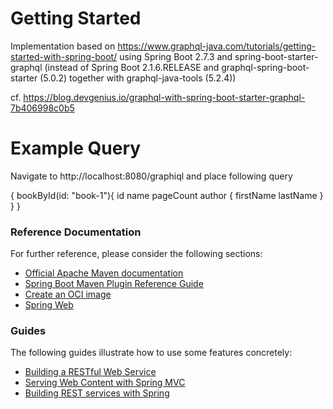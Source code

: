 # Getting Started
Implementation based on https://www.graphql-java.com/tutorials/getting-started-with-spring-boot/
using Spring Boot 2.7.3 and spring-boot-starter-graphql
(instead of Spring Boot 2.1.6.RELEASE and graphql-spring-boot-starter (5.0.2) together with graphql-java-tools (5.2.4))

cf. https://blog.devgenius.io/graphql-with-spring-boot-starter-graphql-7b406998c0b5

# Example Query
Navigate to http://localhost:8080/graphiql and place following query

{
    bookById(id: "book-1"){
        id
        name
        pageCount
        author {
            firstName
            lastName
        }
    }
}

### Reference Documentation
For further reference, please consider the following sections:

* [Official Apache Maven documentation](https://maven.apache.org/guides/index.html)
* [Spring Boot Maven Plugin Reference Guide](https://docs.spring.io/spring-boot/docs/2.7.3/maven-plugin/reference/html/)
* [Create an OCI image](https://docs.spring.io/spring-boot/docs/2.7.3/maven-plugin/reference/html/#build-image)
* [Spring Web](https://docs.spring.io/spring-boot/docs/2.7.3/reference/htmlsingle/#web)

### Guides
The following guides illustrate how to use some features concretely:

* [Building a RESTful Web Service](https://spring.io/guides/gs/rest-service/)
* [Serving Web Content with Spring MVC](https://spring.io/guides/gs/serving-web-content/)
* [Building REST services with Spring](https://spring.io/guides/tutorials/rest/)

